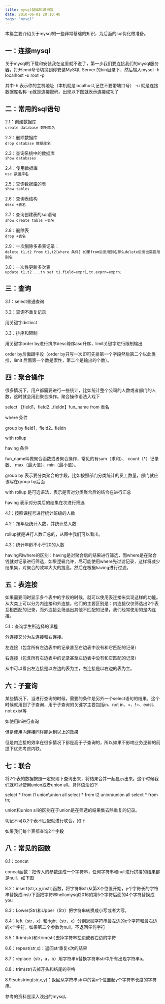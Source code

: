 ```yaml
---
title: mysql基础知识扫盲
date: 2010-06-01 20:10:40
tags: "mysql"
---
```


本篇主要介绍关于mysql的一些非常基础的知识，为后面的sql优化做准备。

<!-- more -->

## 一：连接mysql

关于mysql的下载和安装我在这里就不说了，第一步我们要连接我们的mysql服务器，打开cmd命令切换到你安装MySQL Server 的bin目录下，然后输入mysql -h localhost -u root -p

其中-h 表示你的主机地址（本机就是localhost,记住不要带端口号） -u 就是连接数据库名称 -p就是连接密码。出现以下图就表示连接成功了

## 二：常用的sql语句

2.1：创建数据库  
`create database 数据库名`

2.2：删除数据库  
`drop database 数据库名`

2.3：查询系统中的数据库  
`show databases`

2.4：使用数据库  
`use 数据库名`

2.5：查询数据库的表  
`show tables`

2.6：查询表结构  
`desc +表名`

2.7：查询创建表的sql语句  
`show create table +表名`

2.8：删除表  
`drop +表名`

2.9：一次删除多条表记录：  
`delete t1,t2 from t1,t2[where 条件] 如果from后面用别名那么delete后面也需要用别名`

3.0：一次性更新多次表  
`update t1,t2 ...tn set t1.field=expr1,tn.exprn=exprn;`

## 三：查询

3.1：select普通查询

3.2：查询不重复记录

用关键字distinct

3.3：排序和限制

用关键字order by进行排序desc降序asc升序，limit关键字进行限制输出

order by后面跟字段（order by只写一次即可先排第一个字段然后第二个以此类推，limit 后面第一个数是索性，第二个是输出的个数）。

## 四：聚合操作

很多情况下，用户都需要进行一些统计，比如统计整个公司的人数或者部门的人数，这时就会用到聚合操作。聚合操作语法入戏下

select 【field1，field2...fieldn】fun_name from 表名

where 条件

group by field1，field2...fieldn

with rollup

having 条件

fun_name叫做聚合函数或者聚合操作，常见的有sum（求和）、 count（*）记录数、 max（最大值）、min（最小值）。

group by 表示要分类聚合的字段，比如按照部门分类统计的员工数量，部门就应该写在group by后面

with rollup 是可选语法，表示是否对分类聚合后的结合在进行汇总

having 表示对分类后的结果在次进行筛选

4.1：按照课程号进行统计班级的人数

4.2：按年级统计人数，并统计总人数

rollup就是进行人数汇总的，从图中我们可以看出。

4.3：统计年龄不小于20的人数

having和where的区别：having是对聚合后的结果进行筛选，而where是在聚合钱就对记录进行筛选，如果逻辑允许，尽可能使用where先过滤记录，这样将减少结果集，对聚合的效率大大的提高，然后在根据having进行过滤。

## 五：表连接

如果需要同时显示多个表中的字段的时候，就可以使用表连接来实现这样的功能。从大类上可以分为内连接和外连接，他们的主要区别是：内连接仅仅筛选出2个表互相匹配的记录，而外连接会筛选出其他不匹配的记录，我们经常使用的是内连接。

5.1：查询学生所选择的课程

外连接又分为左连接和右连接。

左连接（包含所有左边表中的记录甚至右边表中没有和它匹配的记录）

右连接（包含所有右边表中的记录甚至左边表中没有和它匹配的记录）

从中可以看出左连接是以左边的表为主，右连接是以右边的表为主。

## 六：子查询

某些情况下，当进行查询的时候，需要的条件是另外一个select语句的结果，这个时候就用到了子查询，用于子查询的关键字主要包括in、not in、=、!=、exist、not exist等

如使用in进行查询

但是使用内连接同样能达到以上的效果

但是内连接的效率在很多情况下都是高于子查询的，所以如果不影响业务逻辑的前提下优先考虑内联。

## 七：联合

将2个表的数据按照一定规则下查询出来，将结果合并一起显示出来。这个时候我们就可以使用union或者union all。具体语法如下

select * from t1 union\union all select * from t2 union\union all select * from tn;

union和union all的区别在于union是在筛选的结果集去除重复的记录。

切记不可以2个表不匹配就进行联合，如下

如果我们每个表都查询2个字段

## 八：常见的函数

8.1：concat

concat函数：把传入的参数连成一个字符串，任何字符串和null进行拼接的结果都是null，如下图

8.2：insert(str,x,y,instr)函数，将字符串str从第X个位置开始，y个字符长的字符串替换成instr下面把字符串hellomysql2016的第5个字符后面的4个字符替换成you

8.3：Lower(Str)和Upper（Str）把字符串转换成小写或者大写。

8.4：left（str，x）和right（str，x）分别返回字符串最左边的x个字符和最右边的x个字符，如果第二个参数为null，不返回任何字符

8.5：ltrim(str)和rtrim(str)去掉字符串左边或者右边的字符

8.6：repeat(str,x)：返回str重复x次的结果

8.7：replace（str，a，b）用字符串b替换字符串str中所有出现字符串a。

8.8：trim(str)去掉开头和结尾的空格

8.9:substring(str,x,y)：返回从字符串str中的第x个位置起y个字符串长度的字符串。

参考的资料是深入浅出的mysql。
